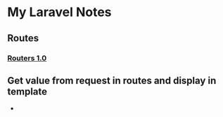 # My Laravel Notes

## Routes

### [Routers 1.0](/routes/web.php) 
Get value from request in routes and display in template 
 - 
 - ```  ```



```php

```



